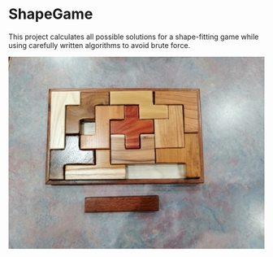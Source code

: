 # ShapeGame
This project calculates all possible solutions for a shape-fitting game while using carefully written algorithms to avoid brute force.

![Shape Game Image](/images/shapeGameImage.jpg)
